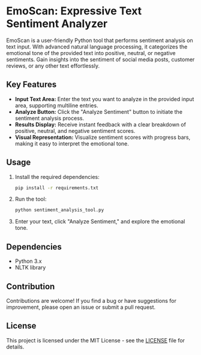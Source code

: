 # EmoScan: Expressive Text Sentiment Analyzer

EmoScan is a user-friendly Python tool that performs sentiment analysis on text input. With advanced natural language processing, it categorizes the emotional tone of the provided text into positive, neutral, or negative sentiments. Gain insights into the sentiment of social media posts, customer reviews, or any other text effortlessly.

## Key Features

- **Input Text Area:** Enter the text you want to analyze in the provided input area, supporting multiline entries.
- **Analyze Button:** Click the "Analyze Sentiment" button to initiate the sentiment analysis process.
- **Results Display:** Receive instant feedback with a clear breakdown of positive, neutral, and negative sentiment scores.
- **Visual Representation:** Visualize sentiment scores with progress bars, making it easy to interpret the emotional tone.

## Usage

1. Install the required dependencies:

    ```bash
    pip install -r requirements.txt
    ```

2. Run the tool:

    ```bash
    python sentiment_analysis_tool.py
    ```

3. Enter your text, click "Analyze Sentiment," and explore the emotional tone.

## Dependencies

- Python 3.x
- NLTK library

## Contribution

Contributions are welcome! If you find a bug or have suggestions for improvement, please open an issue or submit a pull request.

## License

This project is licensed under the MIT License - see the [LICENSE](LICENSE) file for details.
